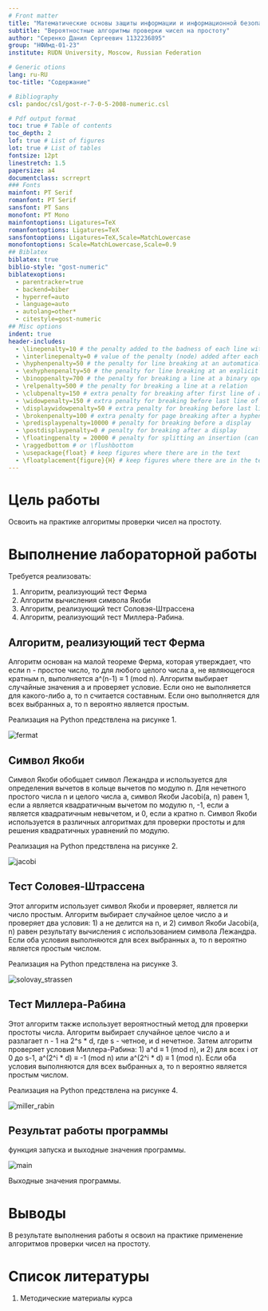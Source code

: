 ```yaml
---
# Front matter
title: "Математические основы защиты информации и информационной безопасности. Отчет по лабораторной работе №5"
subtitle: "Вероятностные алгоритмы проверки чисел на простоту"
author: "Серенко Данил Сергеевич 1132236895"
group: "НФИмд-01-23"
institute: RUDN University, Moscow, Russian Federation

# Generic otions
lang: ru-RU
toc-title: "Содержание"

# Bibliography
csl: pandoc/csl/gost-r-7-0-5-2008-numeric.csl

# Pdf output format
toc: true # Table of contents
toc_depth: 2
lof: true # List of figures
lot: true # List of tables
fontsize: 12pt
linestretch: 1.5
papersize: a4
documentclass: scrreprt
### Fonts
mainfont: PT Serif
romanfont: PT Serif
sansfont: PT Sans
monofont: PT Mono
mainfontoptions: Ligatures=TeX
romanfontoptions: Ligatures=TeX
sansfontoptions: Ligatures=TeX,Scale=MatchLowercase
monofontoptions: Scale=MatchLowercase,Scale=0.9
## Biblatex
biblatex: true
biblio-style: "gost-numeric"
biblatexoptions:
  - parentracker=true
  - backend=biber
  - hyperref=auto
  - language=auto
  - autolang=other*
  - citestyle=gost-numeric
## Misc options
indent: true
header-includes:
  - \linepenalty=10 # the penalty added to the badness of each line within a paragraph (no associated penalty node) Increasing the value makes tex try to have fewer lines in the paragraph.
  - \interlinepenalty=0 # value of the penalty (node) added after each line of a paragraph.
  - \hyphenpenalty=50 # the penalty for line breaking at an automatically inserted hyphen
  - \exhyphenpenalty=50 # the penalty for line breaking at an explicit hyphen
  - \binoppenalty=700 # the penalty for breaking a line at a binary operator
  - \relpenalty=500 # the penalty for breaking a line at a relation
  - \clubpenalty=150 # extra penalty for breaking after first line of a paragraph
  - \widowpenalty=150 # extra penalty for breaking before last line of a paragraph
  - \displaywidowpenalty=50 # extra penalty for breaking before last line before a display math
  - \brokenpenalty=100 # extra penalty for page breaking after a hyphenated line
  - \predisplaypenalty=10000 # penalty for breaking before a display
  - \postdisplaypenalty=0 # penalty for breaking after a display
  - \floatingpenalty = 20000 # penalty for splitting an insertion (can only be split footnote in standard LaTeX)
  - \raggedbottom # or \flushbottom
  - \usepackage{float} # keep figures where there are in the text
  - \floatplacement{figure}{H} # keep figures where there are in the text
---
```


# Цель работы

Освоить на практике алгоритмы проверки чисел на простоту.

# Выполнение лабораторной работы

Требуется реализовать:

1. Алгоритм, реализующий тест Ферма
2. Алгоритм вычисления символа Якоби
3. Алгоритм, реализующий тест Соловэя-Штрассена
4. Алгоритм, реализующий тест Миллера-Рабина.

## Алгоритм, реализующий тест Ферма

Алгоритм основан на малой теореме Ферма, которая утверждает, что если n - простое число, то для любого целого числа a, не являющегося кратным n, выполняется a^(n-1) ≡ 1 (mod n).
Алгоритм выбирает случайные значения a и проверяет условие. Если оно не выполняется для какого-либо a, то n считается составным. Если оно выполняется для всех выбранных a, то n вероятно является простым.

Реализация на Python предствлена на рисунке 1.

![fermat](images/1.jpg)

## Символ Якоби

Символ Якоби обобщает символ Лежандра и используется для определения вычетов в кольце вычетов по модулю n.
Для нечетного простого числа n и целого числа a, символ Якоби Jacobi(a, n) равен 1, если a является квадратичным вычетом по модулю n, -1, если a является квадратичным невычетом, и 0, если a кратно n.
Символ Якоби используется в различных алгоритмах для проверки простоты и для решения квадратичных уравнений по модулю.

Реализация на Python предствлена на рисунке 2.

![jacobi](images/2.jpg)

## Тест Соловея-Штрассена

Этот алгоритм использует символ Якоби и проверяет, является ли число простым.
Алгоритм выбирает случайное целое число a и проверяет два условия: 1) a не делится на n, и 2) символ Якоби Jacobi(a, n) равен результату вычисления с использованием символа Лежандра.
Если оба условия выполняются для всех выбранных a, то n вероятно является простым числом.

Реализация на Python предствлена на рисунке 3.

![solovay_strassen](images/3.jpg)

## Тест Миллера-Рабина

Этот алгоритм также использует вероятностный метод для проверки простоты числа.
Алгоритм выбирает случайное целое число a и разлагает n - 1 на 2^s * d, где s - четное, и d нечетное.
Затем алгоритм проверяет условия Миллера-Рабина: 1) a^d ≡ 1 (mod n), и 2) для всех i от 0 до s-1, a^(2^i * d) ≡ -1 (mod n) или a^(2^i * d) ≡ 1 (mod n).
Если оба условия выполняются для всех выбранных a, то n вероятно является простым числом.

Реализация на Python предствлена на рисунке 4.

![miller_rabin](images/4.jpg)

## Результат работы программы

функция запуска и выходные значения программы.

![main](images/5.jpg)

Выходные значения программы.

# Выводы

В результате выполнения работы я освоил на практике применение алгоритмов проверки чисел на простоту.

# Список литературы

1. Методические материалы курса
